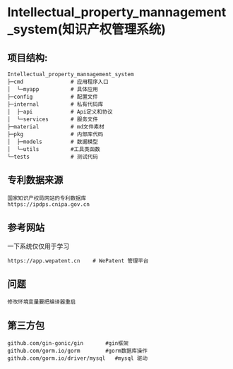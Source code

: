 # Intellectual_property_mannagement_system(知识产权管理系统)

## 项目结构:

```text
Intellectual_property_mannagement_system
├─cmd               # 应用程序入口
│  └─myapp          # 具体应用
├─config            # 配置文件
├─internal          # 私有代码库
│  ├─api            # Api定义和协议
│  └─services       # 服务文件
├─material          # md文件素材
├─pkg               # 内部库代码
│  ├─models         # 数据模型
│  └─utils          #工具类函数
└─tests             # 测试代码

```

## 专利数据来源

```text
国家知识产权局网站的专利数据库
https://ipdps.cnipa.gov.cn
```

## 参考网站

一下系统仅仅用于学习

```text
https://app.wepatent.cn    # WePatent 管理平台
```

## 问题

```text
修改环境变量要把编译器重启
```

## 第三方包
```text
github.com/gin-gonic/gin       #gin框架
github.com/gorm.io/gorm        #gorm数据库操作
github.com/gorm.io/driver/mysql   #mysql 驱动

```